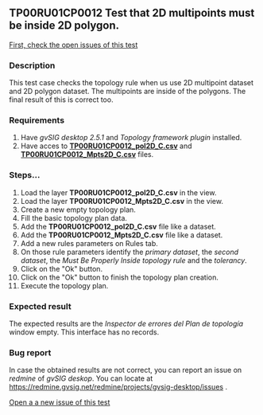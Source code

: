 ## TP00RU01CP0012 Test that 2D multipoints must be inside 2D polygon.

[First, check the open issues of this test](https://redmine.gvsig.net/redmine/projects/gvsig-desktop/issues?utf8=%E2%9C%93&set_filter=1&f%5B%5D=status_id&op%5Bstatus_id%5D=o&f%5B%5D=subject&op%5Bsubject%5D=%7E&v%5Bsubject%5D%5B%5D=TP00RU01CP0012&f%5B%5D=&c%5B%5D=tracker&c%5B%5D=status&c%5B%5D=priority&c%5B%5D=subject&c%5B%5D=assigned_to&c%5B%5D=updated_on&group_by=)

### Description

This test case checks the topology rule when us use 2D multipoint dataset and 2D polygon dataset. The multipoints are inside of the polygons. The final result of this is correct too.

### Requirements

1. Have *gvSIG desktop 2.5.1* and *Topology framework plugin* installed.
2. Have acces to [**TP00RU01CP0012_pol2D_C.csv**]() and [**TP00RU01CP0012_Mpts2D_C.csv**]() files.

### Steps...

1. Load the layer **TP00RU01CP0012_pol2D_C.csv** in the view.
2. Load the layer **TP00RU01CP0012_Mpts2D_C.csv** in the view.
3. Create a new empty topology plan.
4. Fill the basic topology plan data.
5. Add the **TP00RU01CP0012_pol2D_C.csv** file like a dataset.
6. Add the **TP00RU01CP0012_Mpts2D_C.csv** file like a dataset.
7. Add a new rules parameters on Rules tab.
8. On those rule parameters identify the *primary dataset*, the *second dataset*, the *Must Be Properly Inside topology rule* and the *tolerancy*. 
9. Click on the "Ok" button.
10. Click on the "Ok" button to finish the topology plan creation.
11. Execute the topology plan.

### Expected result

The expected results are the *Inspector de errores del Plan de topología* window empty. This interface has no records.


### Bug report


In case the obtained results are not correct, you can report an issue on *redmine* of *gvSIG deskop*. You can locate at
https://redmine.gvsig.net/redmine/projects/gvsig-desktop/issues .

[Open a a new issue of this test](https://redmine.gvsig.net/redmine/projects/gvsig-desktop/issues/new?issue[subject]=TP00RU01CP0012+Test+that+2D+multipoints+must+be+inside+2D+polygon)